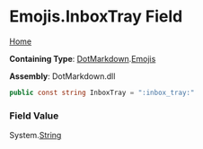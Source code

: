 # Emojis\.InboxTray Field

[Home](../../../README.md)

**Containing Type**: [DotMarkdown](../../README.md)\.[Emojis](../README.md)

**Assembly**: DotMarkdown\.dll

```csharp
public const string InboxTray = ":inbox_tray:"
```

### Field Value

System\.[String](https://docs.microsoft.com/en-us/dotnet/api/system.string)